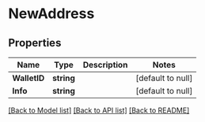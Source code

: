 # NewAddress

## Properties
Name | Type | Description | Notes
------------ | ------------- | ------------- | -------------
**WalletID** | **string** |  | [default to null]
**Info** | **string** |  | [default to null]

[[Back to Model list]](../README.md#documentation-for-models) [[Back to API list]](../README.md#documentation-for-api-endpoints) [[Back to README]](../README.md)


